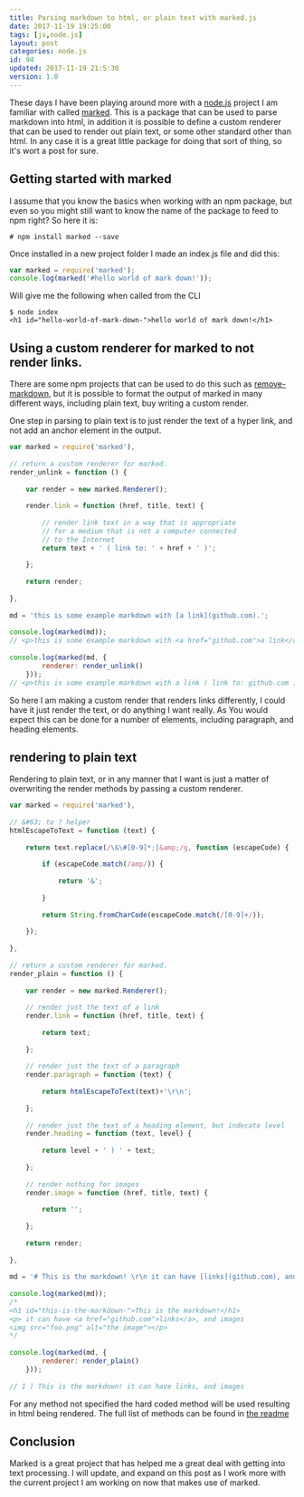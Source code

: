 ```yaml
---
title: Parsing markdown to html, or plain text with marked.js
date: 2017-11-19 19:25:00
tags: [js,node.js]
layout: post
categories: node.js
id: 94
updated: 2017-11-19 21:5:30
version: 1.0
---
```


These days I have been playing around more with a [node.js](https://nodejs.org/en/) project I am familiar with called [marked](https://www.npmjs.com/package/marked). This is a package that can be used to parse markdown into html, in addition it is possible to define a custom renderer that can be used to render out plain text, or some other standard other than html. In any case it is a great little package for doing that sort of thing, so it's wort a post for sure.

<!-- more -->

## Getting started with marked

I assume that you know the basics when working with an npm package, but even so you might still want to know the name of the package to feed to npm right? So here it is:

```
# npm install marked --save
```

Once installed in a new project folder I made an index.js file and did this:

```js
var marked = require('marked');
console.log(marked('#hello world of mark down!'));
```

Will give me the following when called from the CLI

```
$ node index
<h1 id="hello-world-of-mark-down-">hello world of mark down!</h1>
```

## Using a custom renderer for marked to not render links.

There are some npm projects that can be used to do this such as [remove-markdown](https://www.npmjs.com/package/remove-markdown), but it is possible to format the output of marked in many different ways, including plain text, buy writing a custom render.

One step in parsing to plain text is to just render the text of a hyper link, and not add an anchor element in the output.

```js
var marked = require('marked'),
 
// return a custom renderer for marked.
render_unlink = function () {
 
    var render = new marked.Renderer();
 
    render.link = function (href, title, text) {
 
        // render link text in a way that is appropriate
        // for a medium that is not a computer connected
        // to the Internet
        return text + ' ( link to: ' + href + ' )';
 
    };
 
    return render;
 
},
 
md = 'this is some example markdown with [a link](github.com).';
 
console.log(marked(md));
// <p>this is some example markdown with <a href="github.com">a link</a>.</p>
 
console.log(marked(md, {
        renderer: render_unlink()
    }));
// <p>this is some example markdown with a link ( link to: github.com ).</p>
```

So here I am making a custom render that renders links differently, I could have it just render the text, or do anything I want really. As You would expect this can be done for a number of elements, including paragraph, and heading elements.

## rendering to plain text

Rendering to plain text, or in any manner that I want is just a matter of overwriting the render methods by passing a custom renderer.

```js
var marked = require('marked'),
 
// &#63; to ? helper
htmlEscapeToText = function (text) {
 
    return text.replace(/\&\#[0-9]*;|&amp;/g, function (escapeCode) {
 
        if (escapeCode.match(/amp/)) {
 
            return '&';
 
        }
 
        return String.fromCharCode(escapeCode.match(/[0-9]+/));
 
    });
 
},
 
// return a custom renderer for marked.
render_plain = function () {
 
    var render = new marked.Renderer();
 
    // render just the text of a link
    render.link = function (href, title, text) {
 
        return text;
 
    };
 
    // render just the text of a paragraph
    render.paragraph = function (text) {
 
        return htmlEscapeToText(text)+'\r\n';
 
    };
 
    // render just the text of a heading element, but indecate level
    render.heading = function (text, level) {
 
        return level + ' ) ' + text;
 
    };
 
    // render nothing for images
    render.image = function (href, title, text) {
 
        return '';
 
    };
 
    return render;
 
},
 
md = '# This is the markdown! \r\n it can have [links](github.com), and images \r\n![the image](foo.png)';
 
console.log(marked(md));
/*
<h1 id="this-is-the-markdown-">This is the markdown!</h1>
<p> it can have <a href="github.com">links</a>, and images
<img src="foo.png" alt="the image"></p>
*/
 
console.log(marked(md, {
        renderer: render_plain()
    }));
 
// 1 ) This is the markdown! it can have links, and images
```

For any method not specified the hard coded method will be used resulting in html being rendered. The full list of methods can be found in [the readme](https://github.com/chjj/marked/blob/master/README.md)

## Conclusion

Marked is a great project that has helped me a great deal with getting into text processing. I will update, and expand on this post as I work more with the current project I am working on now that makes use of marked.